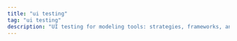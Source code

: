 ```yaml
---
title: "ui testing"
tag: "ui testing"
description: "UI testing for modeling tools: strategies, frameworks, and tips to keep editors reliable as they evolve."
---
```

